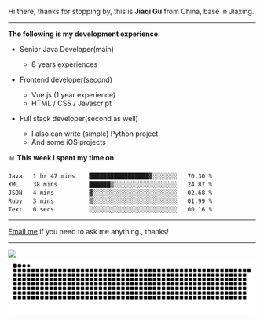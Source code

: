 Hi there, thanks for stopping by, this is **Jiaqi Gu** from China, base in Jiaxing.

---

**The following is my development experience.**

- Senior Java Developer(main)
  - 8 years experiences

- Frontend developer(second)
  - Vue.js (1 year experience)
  - HTML / CSS / Javascript
  
- Full stack developer(second as well)
  - I also can write (simple) Python project
  - And some iOS projects

📊 **This week I spent my time on**
<!--START_SECTION:waka-->

```txt
Java   1 hr 47 mins    █████████████████▓░░░░░░░   70.30 %
XML    38 mins         ██████▒░░░░░░░░░░░░░░░░░░   24.87 %
JSON   4 mins          ▓░░░░░░░░░░░░░░░░░░░░░░░░   02.68 %
Ruby   3 mins          ▒░░░░░░░░░░░░░░░░░░░░░░░░   01.99 %
Text   0 secs          ░░░░░░░░░░░░░░░░░░░░░░░░░   00.16 %
```

<!--END_SECTION:waka-->

---

[Email me](mailto:htk2klwgr@mozmail.com?subject=Hiring_from_GitHub) if you need to ask me anything., thanks!

---

![]( https://visitor-badge.glitch.me/badge?page_id=githubgujiaqi)
![]( https://github.com/droid-Q/droid-Q/raw/output/github-contribution-grid-snake.svg#gh-dark-mode-only)
